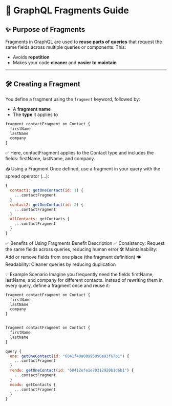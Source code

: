 # 📄 GraphQL Fragments Guide

## ✨ Purpose of Fragments

Fragments in GraphQL are used to **reuse parts of queries** that request the same fields across multiple queries or components. This:
- Avoids **repetition**
- Makes your code **cleaner** and **easier to maintain**

---

## 🛠️ Creating a Fragment

You define a fragment using the `fragment` keyword, followed by:
- A **fragment name**
- The **type** it applies to

```js
fragment contactFragment on Contact {
  firstName
  lastName
  company
}
```
✅ Here, contactFragment applies to the Contact type and includes the fields: firstName, lastName, and company.

📥 Using a Fragment
Once defined, use a fragment in your query with the spread operator (...):
```js
{
  contact1: getOneContact(id: 1) {
    ...contactFragment
  }
  contact2: getOneContact(id: 2) {
    ...contactFragment
  }
  allContacts: getContacts {
    ...contactFragment
  }
}
```
✅ Benefits of Using Fragments
Benefit	Description
✅ Consistency:	Request the same fields across queries, reducing human error
🛠 Maintainability:	Add or remove fields from one place (the fragment definition)
👁 Readability:	Cleaner queries by reducing duplication


💡 Example Scenario
Imagine you frequently need the fields firstName, lastName, and company for different contacts. Instead of rewriting them in every query, define a fragment once and reuse it:
```js
fragment contactFragment on Contact {
  firstName
  lastName
  company
}


fragment contactFragment on Contact {
  firstName
  lastName
}

query {
  one: getOneContact(id: "6841f40a08995896e93f67b1") {
    ...contactFragment
  }
  rendu: getOneContact(id: "68412efe1e70312920b1d6b1") {
    ...contactFragment
  }
  moodu: getContacts {
    ...contactFragment
  }
}
```